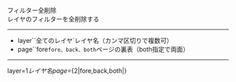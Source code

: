 フィルター全削除  
レイヤのフィルターを全削除する

***
- layer``全てのレイヤ`レイヤ名（カンマ区切りで複数可）
- page``fore`fore、back、both`ページの裏表（both指定で両面）

***
layer=${1{{レイヤ名}}} page=${2|fore,back,both|}
